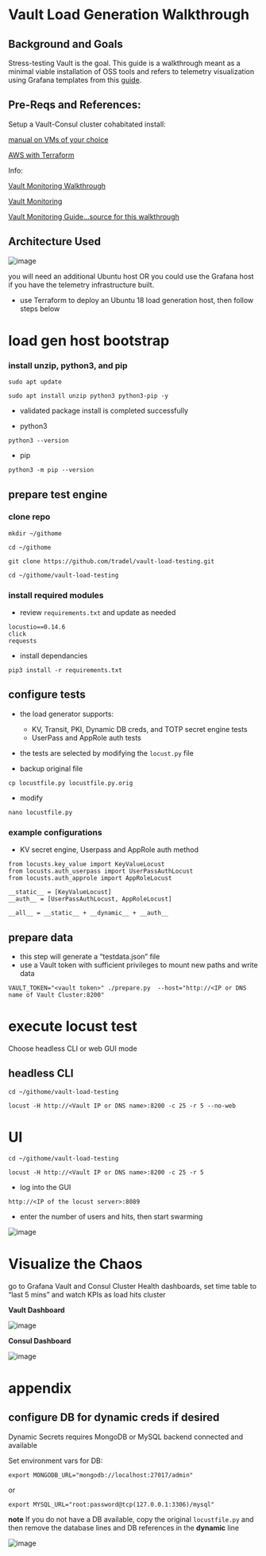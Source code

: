 # Vault Load Generation Walkthrough

## Background and Goals

Stress-testing Vault is the goal. This guide is a walkthrough meant as a minimal viable installation of OSS tools and refers to telemetry visualization using Grafana templates from this [guide](https://github.com/raygj/vault-content/tree/master/telemetry).

## Pre-Reqs and References:

Setup a Vault-Consul cluster cohabitated install:

[manual on VMs of your choice](https://github.com/raygj/vault-content/tree/master/cluster-bootstrap)

[AWS with Terraform](https://github.com/raygj/vault-content/tree/master/vault-aws-demo-instance)

Info:

[Vault Monitoring Walkthrough](https://github.com/raygj/vault-content/tree/master/telemetry)

[Vault Monitoring](https://learn.hashicorp.com/vault/operations/monitoring)

[Vault Monitoring Guide...source for this walkthrough](https://s3-us-west-2.amazonaws.com/hashicorp-education/whitepapers/Vault/Vault-Consul-Monitoring-Guide.pdf)

## Architecture Used

![image](/telemetry/images/lab_env.png)

you will need an additional Ubuntu host OR you could use the Grafana host if you have the telemetry infrastructure built.

- use Terraform to deploy an Ubuntu 18 load generation host, then follow steps below

# load gen host bootstrap

### install unzip, python3, and pip

```
sudo apt update

sudo apt install unzip python3 python3-pip -y
```

- validated package install is completed successfully

- python3

`python3 --version`

- pip

`python3 -m pip --version`

## prepare test engine

### clone repo

```
mkdir ~/githome

cd ~/githome

git clone https://github.com/tradel/vault-load-testing.git

cd ~/githome/vault-load-testing

```

### install required modules

- review `requirements.txt` and update as needed

```
locustio==0.14.6
click
requests
```

- install dependancies

`pip3 install -r requirements.txt`

## configure tests

- the load generator supports:
  - KV, Transit, PKI, Dynamic DB creds, and TOTP secret engine tests
  - UserPass and AppRole auth tests
- the tests are selected by modifying the `locust.py` file

- backup original file

`cp locustfile.py locustfile.py.orig`

- modify

`nano locustfile.py`

### example configurations

- KV secret engine, Userpass and AppRole auth method

```
from locusts.key_value import KeyValueLocust
from locusts.auth_userpass import UserPassAuthLocust
from locusts.auth_approle import AppRoleLocust

__static__ = [KeyValueLocust]
__auth__ = [UserPassAuthLocust, AppRoleLocust]

__all__ = __static__ + __dynamic__ + __auth__
```

## prepare data

- this step will generate a “testdata.json” file
- use a Vault token with sufficient privileges to mount new paths and write data

`VAULT_TOKEN="<vault token>" ./prepare.py  --host="http://<IP or DNS name of Vault Cluster:8200"`

# execute locust test

Choose headless CLI or web GUI mode

## headless CLI

`cd ~/githome/vault-load-testing`

`locust -H http://<Vault IP or DNS name>:8200 -c 25 -r 5 --no-web`

# UI

`cd ~/githome/vault-load-testing`

`locust -H http://<Vault IP or DNS name>:8200 -c 25 -r 5`

- log into the GUI

`http://<IP of the locust server>:8089`

- enter the number of users and hits, then start swarming

![image](/load-gen/images/locust_ui.png)

# Visualize the Chaos

go to Grafana Vault and Consul Cluster Health dashboards, set time table to “last 5 mins” and watch KPIs as load hits cluster

**Vault Dashboard**

![image](/load-gen/images/vault_dashboard_unhappy.png)


**Consul Dashboard**


![image](/load-gen/images/consul_dashboard_stress.png)


# appendix

## configure DB for dynamic creds if desired

Dynamic Secrets requires MongoDB or MySQL backend connected and available

Set environment vars for DB:

`export MONGODB_URL="mongodb://localhost:27017/admin"`

or

`export MYSQL_URL="root:password@tcp(127.0.0.1:3306)/mysql"`

**note** If you do not have a DB available, copy the original `locustfile.py` and then remove the database lines and DB references in the __dynamic__ line

![image](/load-gen/images/locust_config.png)
